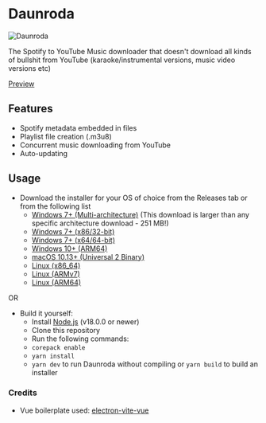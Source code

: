 # Daunroda

![Daunroda](https://i.imgur.com/F3H2vci.png)

The Spotify to YouTube Music downloader that doesn't download all kinds of
bullshit from YouTube (karaoke/instrumental versions, music video versions etc)

[Preview](https://youtu.be/wE3au2PUj10)

## Features

- Spotify metadata embedded in files
- Playlist file creation (.m3u8)
- Concurrent music downloading from YouTube
- Auto-updating

## Usage

- Download the installer for your OS of choice from the Releases tab or from the following list
  - [Windows 7+ (Multi-architecture)](https://github.com/daunroda/daunroda-app/releases/latest/download/Daunroda-v0.0.1-alpha.9-win.exe) (This download is larger than any specific architecture download - 251 MB!)
  - [Windows 7+ (x86/32-bit)](https://github.com/daunroda/daunroda-app/releases/latest/download/Daunroda-v0.0.1-alpha.9-win-ia32.exe)
  - [Windows 7+ (x64/64-bit)](https://github.com/daunroda/daunroda-app/releases/latest/download/Daunroda-v0.0.1-alpha.9-win-x64.exe)
  - [Windows 10+ (ARM64)](https://github.com/daunroda/daunroda-app/releases/latest/download/Daunroda-v0.0.1-alpha.9-win-arm64.exe)
  - [macOS 10.13+ (Universal 2 Binary)](https://github.com/daunroda/daunroda-app/releases/latest/download/Daunroda-v0.0.1-alpha.9-mac-universal.dmg)
  - [Linux (x86_64)](https://github.com/daunroda/daunroda-app/releases/latest/download/Daunroda-v0.0.1-alpha.9-linux-x86_64.AppImage)
  - [Linux (ARMv7)](https://github.com/daunroda/daunroda-app/releases/latest/download/Daunroda-v0.0.1-alpha.9-linux-armv7l.AppImage)
  - [Linux (ARM64)](https://github.com/daunroda/daunroda-app/releases/latest/download/Daunroda-v0.0.1-alpha.9-linux-arm64.AppImage)

OR

- Build it yourself: 
  * Install [Node.js](https://nodejs.org/) (v18.0.0 or newer) 
  * Clone this repository
  * Run the following commands:
  * `corepack enable`
  * `yarn install`
  * `yarn dev` to run Daunroda without compiling or `yarn build` to build an installer

### Credits 
- Vue boilerplate used: [electron-vite-vue](https://github.com/electron-vite/electron-vite-vue)
